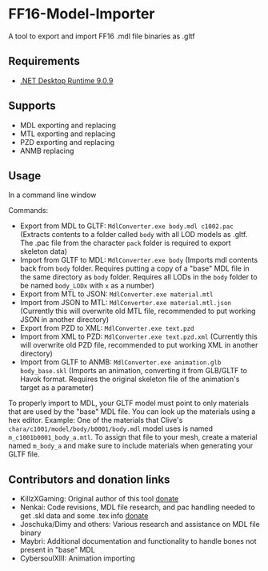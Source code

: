 # FF16-Model-Importer
A tool to export and import FF16 .mdl file binaries as .gltf 

## Requirements
- [.NET Desktop Runtime 9.0.9](https://dotnet.microsoft.com/en-us/download/dotnet/9.0)

## Supports
- MDL exporting and replacing
- MTL exporting and replacing
- PZD exporting and replacing
- ANMB replacing

## Usage

In a command line window

Commands:
- Export from MDL to GLTF: `MdlConverter.exe body.mdl c1002.pac` (Extracts contents to a folder called `body` with all LOD models as .gltf. The .pac file from the character `pack` folder is required to export skeleton data)
- Import from GLTF to MDL: `MdlConverter.exe body` (Imports mdl contents back from `body` folder. Requires putting a copy of a "base" MDL file in the same directory as `body` folder. Requires all LODs in the `body` folder to be named `body_LODx` with `x` as a number)
- Export from MTL to JSON: `MdlConverter.exe material.mtl` 
- Import from JSON to MTL: `MdlConverter.exe material.mtl.json` (Currently this will overwrite old MTL file, recommended to put working JSON in another directory)
- Export from PZD to XML: `MdlConverter.exe text.pzd`
- Import from XML to PZD: `MdlConverter.exe text.pzd.xml` (Currently this will overwrite old PZD file, recommended to put working XML in another directory)
- Import from GLTF to ANMB: `MdlConverter.exe animation.glb body_base.skl` (Imports an animation, converting it from GLB/GLTF to Havok format. Requires the original skeleton file of the animation's target as a parameter)

To properly import to MDL, your GLTF model must point to only materials that are used by the "base" MDL file. You can look up the materials using a hex editor. 
Example: One of the materials that Clive's `chara/c1001/model/body/b0001/body.mdl` model uses is named `m_c1001b0001_body_a.mtl`. To assign that file to your mesh, create a material named `m_body_a` and make sure to include materials when generating your GLTF file. 


## Contributors and donation links

- KillzXGaming: Original author of this tool  [donate](https://ko-fi.com/simplykxg)
- Nenkai: Code revisions, MDL file research, and pac handling needed to get .skl data and some .tex info  [donate](https://ko-fi.com/nenkai)
- Joschuka/Dimy and others: Various research and assistance on MDL file binary
- Maybri: Additional documentation and functionality to handle bones not present in "base" MDL
- CybersoulXIII: Animation importing 
